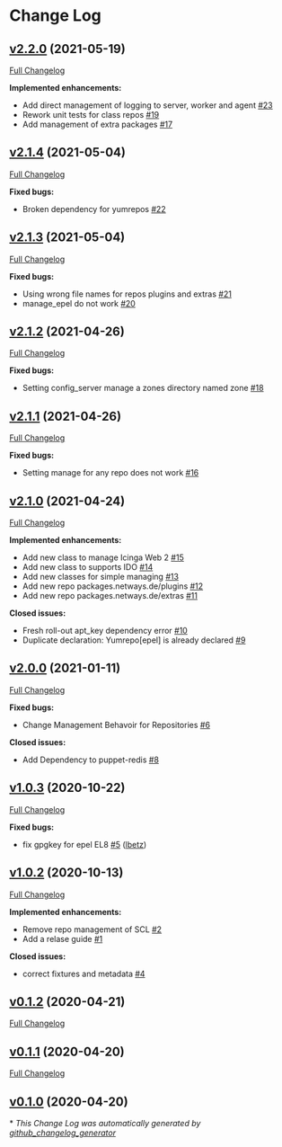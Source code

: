 # Change Log

## [v2.2.0](https://github.com/icinga/puppet-icinga/tree/v2.2.0) (2021-05-19)
[Full Changelog](https://github.com/icinga/puppet-icinga/compare/v2.1.4...v2.2.0)

**Implemented enhancements:**

- Add direct management of logging to server, worker and agent [\#23](https://github.com/Icinga/puppet-icinga/issues/23)
- Rework unit tests for class repos [\#19](https://github.com/Icinga/puppet-icinga/issues/19)
- Add management of extra packages [\#17](https://github.com/Icinga/puppet-icinga/issues/17)

## [v2.1.4](https://github.com/icinga/puppet-icinga/tree/v2.1.4) (2021-05-04)
[Full Changelog](https://github.com/icinga/puppet-icinga/compare/v2.1.3...v2.1.4)

**Fixed bugs:**

- Broken dependency for yumrepos [\#22](https://github.com/Icinga/puppet-icinga/issues/22)

## [v2.1.3](https://github.com/icinga/puppet-icinga/tree/v2.1.3) (2021-05-04)
[Full Changelog](https://github.com/icinga/puppet-icinga/compare/v2.1.2...v2.1.3)

**Fixed bugs:**

- Using wrong file names for repos plugins and extras [\#21](https://github.com/Icinga/puppet-icinga/issues/21)
- manage\_epel do not work [\#20](https://github.com/Icinga/puppet-icinga/issues/20)

## [v2.1.2](https://github.com/icinga/puppet-icinga/tree/v2.1.2) (2021-04-26)
[Full Changelog](https://github.com/icinga/puppet-icinga/compare/v2.1.1...v2.1.2)

**Fixed bugs:**

- Setting config\_server manage a zones directory named zone [\#18](https://github.com/Icinga/puppet-icinga/issues/18)

## [v2.1.1](https://github.com/icinga/puppet-icinga/tree/v2.1.1) (2021-04-26)
[Full Changelog](https://github.com/icinga/puppet-icinga/compare/v2.1.0...v2.1.1)

**Fixed bugs:**

- Setting manage for any repo does not work [\#16](https://github.com/Icinga/puppet-icinga/issues/16)

## [v2.1.0](https://github.com/icinga/puppet-icinga/tree/v2.1.0) (2021-04-24)
[Full Changelog](https://github.com/icinga/puppet-icinga/compare/v2.0.0...v2.1.0)

**Implemented enhancements:**

- Add new class to manage Icinga Web 2 [\#15](https://github.com/Icinga/puppet-icinga/issues/15)
- Add new class to supports IDO [\#14](https://github.com/Icinga/puppet-icinga/issues/14)
- Add new classes for simple managing  [\#13](https://github.com/Icinga/puppet-icinga/issues/13)
- Add new repo packages.netways.de/plugins [\#12](https://github.com/Icinga/puppet-icinga/issues/12)
- Add new repo packages.netways.de/extras [\#11](https://github.com/Icinga/puppet-icinga/issues/11)

**Closed issues:**

- Fresh roll-out apt\_key dependency error [\#10](https://github.com/Icinga/puppet-icinga/issues/10)
- Duplicate declaration: Yumrepo\[epel\] is already declared [\#9](https://github.com/Icinga/puppet-icinga/issues/9)

## [v2.0.0](https://github.com/icinga/puppet-icinga/tree/v2.0.0) (2021-01-11)
[Full Changelog](https://github.com/icinga/puppet-icinga/compare/v1.0.3...v2.0.0)

**Fixed bugs:**

- Change Management Behavoir for Repositories [\#6](https://github.com/Icinga/puppet-icinga/issues/6)

**Closed issues:**

- Add Dependency to puppet-redis [\#8](https://github.com/Icinga/puppet-icinga/issues/8)

## [v1.0.3](https://github.com/icinga/puppet-icinga/tree/v1.0.3) (2020-10-22)
[Full Changelog](https://github.com/icinga/puppet-icinga/compare/v1.0.2...v1.0.3)

**Fixed bugs:**

- fix gpgkey for epel EL8 [\#5](https://github.com/Icinga/puppet-icinga/pull/5) ([lbetz](https://github.com/lbetz))

## [v1.0.2](https://github.com/icinga/puppet-icinga/tree/v1.0.2) (2020-10-13)
[Full Changelog](https://github.com/icinga/puppet-icinga/compare/v0.1.2...v1.0.2)

**Implemented enhancements:**

- Remove repo management of SCL [\#2](https://github.com/Icinga/puppet-icinga/issues/2)
- Add a relase guide [\#1](https://github.com/Icinga/puppet-icinga/issues/1)

**Closed issues:**

- correct fixtures and metadata [\#4](https://github.com/Icinga/puppet-icinga/issues/4)

## [v0.1.2](https://github.com/icinga/puppet-icinga/tree/v0.1.2) (2020-04-21)
[Full Changelog](https://github.com/icinga/puppet-icinga/compare/v0.1.1...v0.1.2)

## [v0.1.1](https://github.com/icinga/puppet-icinga/tree/v0.1.1) (2020-04-20)
[Full Changelog](https://github.com/icinga/puppet-icinga/compare/v0.1.0...v0.1.1)

## [v0.1.0](https://github.com/icinga/puppet-icinga/tree/v0.1.0) (2020-04-20)


\* *This Change Log was automatically generated by [github_changelog_generator](https://github.com/skywinder/Github-Changelog-Generator)*